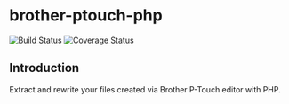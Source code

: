 brother-ptouch-php
===================

[![Build Status](https://travis-ci.com/Tomas2D/brother-ptouch-php.svg?branch=master)](https://travis-ci.com/Tomas2D/brother-ptouch-php)
[![Coverage Status](https://coveralls.io/repos/github/Tomas2D/brother-ptouch-php/badge.svg?branch=master)](https://coveralls.io/github/Tomas2D/brother-ptouch-php?branch=master)

Introduction
------------

Extract and rewrite your files created via Brother P-Touch editor with PHP.